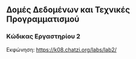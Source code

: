 ## Δομές Δεδομένων και Τεχνικές Προγραμματισμού

### Κώδικας Εργαστηρίου 2

Εκφώνηση: https://k08.chatzi.org/labs/lab2/ 